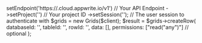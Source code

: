 <?php

use Appwrite\Client;
use Appwrite\Services\Grids;

$client = (new Client())
    ->setEndpoint('https://<REGION>.cloud.appwrite.io/v1') // Your API Endpoint
    ->setProject('<YOUR_PROJECT_ID>') // Your project ID
    ->setSession(''); // The user session to authenticate with

$grids = new Grids($client);

$result = $grids->createRow(
    databaseId: '<DATABASE_ID>',
    tableId: '<TABLE_ID>',
    rowId: '<ROW_ID>',
    data: [],
    permissions: ["read("any")"] // optional
);